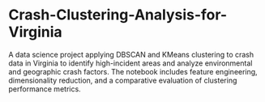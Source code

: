 # Crash-Clustering-Analysis-for-Virginia
A data science project applying DBSCAN and KMeans clustering to crash data in Virginia to identify high-incident areas and analyze environmental and geographic crash factors. The notebook includes feature engineering, dimensionality reduction, and a comparative evaluation of clustering performance metrics.
